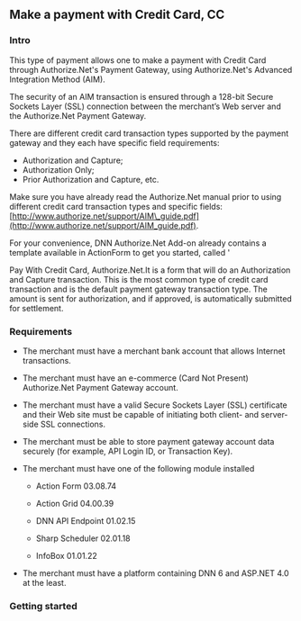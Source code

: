 ## Make a payment with Credit Card, CC

### Intro

This type of payment allows one to make a payment with Credit Card through Authorize.Net's Payment Gateway, using Authorize.Net's Advanced Integration Method \(AIM\).

The security of an AIM transaction is ensured through a 128-bit Secure Sockets Layer \(SSL\) connection between the merchant’s Web server and the Authorize.Net Payment Gateway.

There are different credit card transaction types supported by the payment gateway and they each have specific field requirements:

* Authorization and Capture; 
* Authorization Only; 
* Prior Authorization and Capture, etc.

Make sure you have already read the Authorize.Net manual prior to using different credit card transaction types and specific fields: [http://www.authorize.net/support/AIM\_guide.pdf](http://www.authorize.net/support/AIM_guide.pdf).

For your convenience, DNN Authorize.Net Add-on already contains a template available in ActionForm to get you started, called '

Pay With Credit Card, Authorize.Net.It is a form that will do an Authorization and Capture transaction. This is the most common type of credit card transaction and is the default payment gateway transaction type. The amount is sent for authorization, and if approved, is automatically submitted for settlement.

### Requirements

* The merchant must have a merchant bank account that allows Internet transactions.

* The merchant must have an e-commerce \(Card Not Present\) Authorize.Net Payment Gateway account.

* The merchant must have a valid Secure Sockets Layer \(SSL\) certificate and their Web site must be capable of initiating both client- and server-side SSL connections.

* The merchant must be able to store payment gateway account data securely \(for example, API Login ID, or Transaction Key\).

* The merchant must have one of the following module installed

  * Action Form 03.08.74

  * Action Grid 04.00.39

  * DNN API Endpoint 01.02.15

  * Sharp Scheduler 02.01.18

  * InfoBox 01.01.22

* The merchant must have a platform containing DNN 6 and ASP.NET 4.0 at the least.

### Getting started



